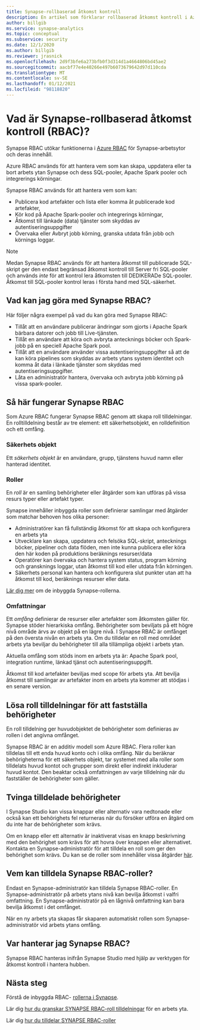 ```yaml
---
title: Synapse-rollbaserad åtkomst kontroll
description: En artikel som förklarar rollbaserad åtkomst kontroll i Azure Synapse Analytics
author: billgib
ms.service: synapse-analytics
ms.topic: conceptual
ms.subservice: security
ms.date: 12/1/2020
ms.author: billgib
ms.reviewer: jrasnick
ms.openlocfilehash: 2d9f3bfe6a273bfb0f3d314d1a4664806bd45ae2
ms.sourcegitcommit: aacbf77e4e40266e497b6073679642d97d110cda
ms.translationtype: MT
ms.contentlocale: sv-SE
ms.lasthandoff: 01/12/2021
ms.locfileid: "98118820"
---
```

# <a name="what-is-synapse-role-based-access-control-rbac"></a>Vad är Synapse-rollbaserad åtkomst kontroll (RBAC)?

Synapse RBAC utökar funktionerna i [Azure RBAC](../../role-based-access-control/overview.md) för Synapse-arbetsytor och deras innehåll. 

Azure RBAC används för att hantera vem som kan skapa, uppdatera eller ta bort arbets ytan Synapse och dess SQL-pooler, Apache Spark pooler och integrerings körningar.

Synapse RBAC används för att hantera vem som kan:
- Publicera kod artefakter och lista eller komma åt publicerade kod artefakter, 
- Kör kod på Apache Spark-pooler och integrerings körningar,
- Åtkomst till länkade (data) tjänster som skyddas av autentiseringsuppgifter 
- Övervaka eller Avbryt jobb körning, granska utdata från jobb och körnings loggar.  

>[!Note]
>Medan Synapse RBAC används för att hantera åtkomst till publicerade SQL-skript ger den endast begränsad åtkomst kontroll till Server fri SQL-pooler och används _inte_ för att kontrol lera åtkomsten till DEDIKERADe SQL-pooler.  Åtkomst till SQL-pooler kontrol leras i första hand med SQL-säkerhet.

## <a name="what-can-i-do-with-synapse-rbac"></a>Vad kan jag göra med Synapse RBAC?

Här följer några exempel på vad du kan göra med Synapse RBAC:
  - Tillåt att en användare publicerar ändringar som gjorts i Apache Spark bärbara datorer och jobb till Live-tjänsten.
  - Tillåt en användare att köra och avbryta antecknings böcker och Spark-jobb på en speciell Apache Spark pool.
  - Tillåt att en användare använder vissa autentiseringsuppgifter så att de kan köra pipelines som skyddas av arbets ytans system identitet och komma åt data i länkade tjänster som skyddas med autentiseringsuppgifter. 
  - Låta en administratör hantera, övervaka och avbryta jobb körning på vissa spark-pooler.    

## <a name="how-synapse-rbac-works"></a>Så här fungerar Synapse RBAC
Som Azure RBAC fungerar Synapse RBAC genom att skapa roll tilldelningar. En rolltilldelning består av tre element: ett säkerhetsobjekt, en rolldefinition och ett omfång.  

### <a name="security-principals"></a>Säkerhets objekt

Ett _säkerhets objekt_ är en användare, grupp, tjänstens huvud namn eller hanterad identitet.

### <a name="roles"></a>Roller
 
En _roll_ är en samling behörigheter eller åtgärder som kan utföras på vissa resurs typer eller artefakt typer.

Synapse innehåller inbyggda roller som definierar samlingar med åtgärder som matchar behoven hos olika personer:
- Administratörer kan få fullständig åtkomst för att skapa och konfigurera en arbets yta 
- Utvecklare kan skapa, uppdatera och felsöka SQL-skript, antecknings böcker, pipeliner och data flöden, men inte kunna publicera eller köra den här koden på produktions beräknings resurser/data
- Operatörer kan övervaka och hantera system status, program körning och gransknings loggar, utan åtkomst till kod eller utdata från körningen.
- Säkerhets personal kan hantera och konfigurera slut punkter utan att ha åtkomst till kod, beräknings resurser eller data.

[Lär dig mer](./synapse-workspace-synapse-rbac-roles.md) om de inbyggda Synapse-rollerna. 

### <a name="scopes"></a>Omfattningar

Ett _omfång_ definierar de resurser eller artefakter som åtkomsten gäller för.  Synapse stöder hierarkiska omfång.  Behörigheter som beviljats på ett högre nivå område ärvs av objekt på en lägre nivå.  I Synapse RBAC är omfånget på den översta nivån en arbets yta.  Om du tilldelar en roll med området arbets yta beviljar du behörigheter till alla tillämpliga objekt i arbets ytan.  

Aktuella omfång som stöds inom en arbets yta är: Apache Spark pool, integration runtime, länkad tjänst och autentiseringsuppgift. 

Åtkomst till kod artefakter beviljas med scope för arbets yta.  Att bevilja åtkomst till samlingar av artefakter inom en arbets yta kommer att stödjas i en senare version.

## <a name="resolving-role-assignments-to-determine-permissions"></a>Lösa roll tilldelningar för att fastställa behörigheter

En roll tilldelning ger huvudobjektet de behörigheter som definieras av rollen i det angivna omfånget.

Synapse RBAC är en additiv modell som Azure RBAC. Flera roller kan tilldelas till ett enda huvud konto och i olika omfång. När du beräknar behörigheterna för ett säkerhets objekt, tar systemet med alla roller som tilldelats huvud kontot och grupper som direkt eller indirekt inkluderar huvud kontot.  Den beaktar också omfattningen av varje tilldelning när du fastställer de behörigheter som gäller.  

## <a name="enforcing-assigned-permissions"></a>Tvinga tilldelade behörigheter

I Synapse Studio kan vissa knappar eller alternativ vara nedtonade eller också kan ett behörighets fel returneras när du försöker utföra en åtgärd om du inte har de behörigheter som krävs. 

Om en knapp eller ett alternativ är inaktiverat visas en knapp beskrivning med den behörighet som krävs för att hovra över knappen eller alternativet.  Kontakta en Synapse-administratör för att tilldela en roll som ger den behörighet som krävs. Du kan se de roller som innehåller vissa åtgärder [här](./synapse-workspace-synapse-rbac-roles.md).

## <a name="who-can-assign-synapse-rbac-roles"></a>Vem kan tilldela Synapse RBAC-roller?

Endast en Synapse-administratör kan tilldela Synapse RBAC-roller.  En Synapse-administratör på arbets ytans nivå kan bevilja åtkomst i valfri omfattning.  En Synapse-administratör på en lågnivå omfattning kan bara bevilja åtkomst i det omfånget. 

När en ny arbets yta skapas får skaparen automatiskt rollen som Synapse-administratör vid arbets ytans omfång.   

## <a name="where-do-i-manage-synapse-rbac"></a>Var hanterar jag Synapse RBAC?

Synapse RBAC hanteras inifrån Synapse Studio med hjälp av verktygen för åtkomst kontroll i hantera hubben. 

## <a name="next-steps"></a>Nästa steg

Förstå de inbyggda RBAC- [rollerna i Synapse](./synapse-workspace-synapse-rbac-roles.md).

Lär dig [hur du granskar SYNAPSE RBAC-roll tilldelningar](./how-to-review-synapse-rbac-role-assignments.md) för en arbets yta.

Lär dig [hur du tilldelar SYNAPSE RBAC-roller](./how-to-manage-synapse-rbac-role-assignments.md)